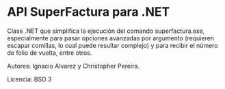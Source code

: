 # API SuperFactura para .NET

Clase .NET que simplifica la ejecución del comando superfactura.exe, especialmente para pasar opciones avanzadas por argumento (requieren escapar comillas, lo cual puede resultar complejo) y para recibir el número de folio de vuelta, entre otros.

Autores: Ignacio Alvarez y Christopher Pereira.

Licencia: BSD 3
